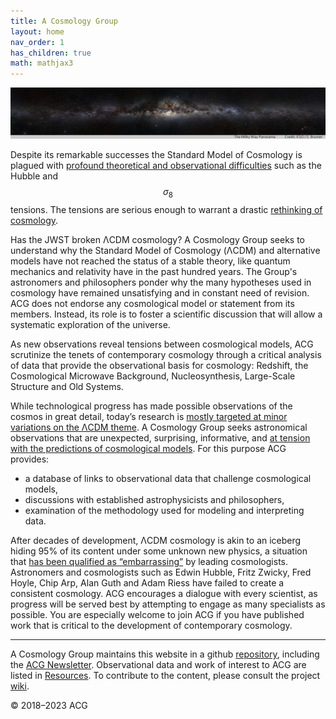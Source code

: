 ```yaml
---
title: A Cosmology Group
layout: home
nav_order: 1
has_children: true
math: mathjax3
---
```


![header.jpg](assets/header.jpg)

Despite its remarkable successes the Standard Model of Cosmology is plagued with [profound theoretical and observational difficulties](https://arxiv.org/abs/2105.05208) such as the Hubble and $$\sigma_8$$ tensions. The tensions are serious enough to warrant a drastic [rethinking of cosmology](https://www.google.com/search?q=%22rethinking+cosmology%22).

Has the JWST broken ΛCDM cosmology? A Cosmology Group seeks to understand why the Standard Model of Cosmology (ΛCDM) and alternative models have not reached the status of a stable theory, like quantum mechanics and relativity have in the past hundred years. The Group's astronomers and philosophers ponder why the many hypotheses used in cosmology have remained unsatisfying and in constant need of revision. ACG does not endorse any cosmological model or statement from its members. Instead, its role is to foster a scientific discussion that will allow a systematic exploration of the universe.

As new observations reveal tensions between cosmological models, ACG scrutinize the tenets of contemporary cosmology through a critical analysis of data that provide the observational basis for cosmology: Redshift, the Cosmological Microwave Background, Nucleosynthesis, Large-Scale Structure and Old Systems.

While technological progress has made possible observations of the cosmos in great detail, today’s research is [mostly targeted at minor variations on the ΛCDM theme](org/open-letter-on-cosmology.html). A Cosmology Group seeks astronomical observations that are unexpected, surprising, informative, and [at tension with the predictions of cosmological models](resources/marmet_l/tension-with-models.html). For this purpose ACG provides:

- a database of links to observational data that challenge cosmological models,  
- discussions with established astrophysicists and philosophers,
- examination of the methodology used for modeling and interpreting data.

After decades of development, ΛCDM cosmology is akin to an iceberg hiding 95% of its content under some unknown new physics, a situation that [has been qualified as “embarrassing”](https://cosmosandhistory.org/index.php/journal/article/view/161) by leading cosmologists. Astronomers and cosmologists such as Edwin Hubble, Fritz Zwicky, Fred Hoyle, Chip Arp, Alan Guth and Adam Riess have failed to create a consistent cosmology. ACG encourages a dialogue with every scientist, as progress will be served best by attempting to engage as many specialists as possible. You are especially welcome to join ACG if you have published work that is critical to the development of contemporary cosmology.

---

A Cosmology Group maintains this website in a github [repository](https://github.com/a-cosmology-group/acg/), including the [ACG Newsletter](newsletters/). Observational data and work of interest to ACG are listed in [Resources](resources/). To contribute to the content, please consult the project [wiki](https://github.com/a-cosmology-group/acg/wiki).


© 2018–2023 ACG
